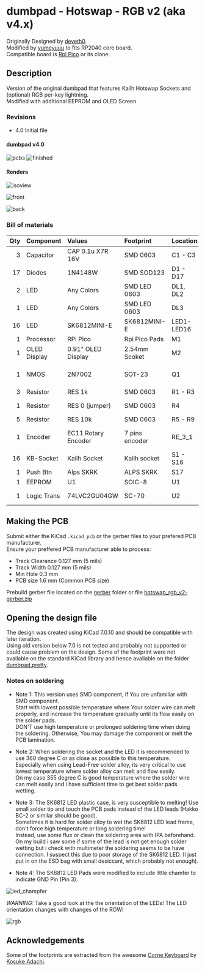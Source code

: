 # dumbpad - Hotswap - RGB v2 (aka v4.x)

Originally Designed by [deveth0](https://www.github.com/deveth0).  
Modified by [yumeyuuu](https://github.com/yumeyuu) to fits RP2040 core board.   
Compatible board is [Rpi Pico](https://www.raspberrypi.com/documentation/microcontrollers/raspberry-pi-pico.html) or its clone.

## Description

Version of the original dumbpad that features Kailh Hotswap Sockets and (optional) RGB per-key lightning.  
Modified with additional EEPROM and OLED Screen

### Revisions

- 4.0 Initial file


#### dumbpad v4.0

![pcbs](img/dumbpad_v3_1_pcbs.jpg)
![finished](img/dumbpad_v3_1_finished.jpg)


#### Renders
![isoview](img/dumbpad_hotswap_rgb_v2.png)

![front](img/dumbpad_hotswap_rgb_v2_front.png)

![back](img/dumbpad_hotswap_rgb_v2_back.png)


### Bill of materials

| Qty   | Component     | Values             | Footprint        | Location      | Remarks                       |
| ---:  | :---          | :---               | :---             | :---          | :---:                         |
| 3     | Capacitor     | CAP 0.1u X7R 16V   | SMD 0603         | C1 - C3       |                               |
| 17    | Diodes        | 1N4148W            | SMD SOD123       | D1 - D17      |                               |
| 2     | LED           | Any Colors         | SMD LED 0603     | DL1, DL2      |                               |
| 1     | LED           | Any Colors         | SMD LED 0603     | DL3           |                               |
| 16    | LED           | SK6812MINI-E       | SK6812MINI-E     | LED1-LED16    | Optional                      |
| 1     | Processor     | RPi Pico           | Rpi Pico Pads    | M1            |                               |
| 1     | OLED Display  | 0.91" OLED Display | 2.54mm Scoket    | M2            |                               |
| 1     | NMOS          | 2N7002             | SOT-23           | Q1            | SK6812 Logic Level Shifter    |
| 3     | Resistor      | RES 1k             | SMD 0603         | R1 - R3       |                               |
| 1     | Resistor      | RES 0 (jumper)     | SMD 0603         | R4            | Bypass resistor               |
| 5     | Resistor      | RES 10k            | SMD 0603         | R5 - R9       | Optional                      |
| 1     | Encoder       | EC11 Rotary Encoder| 7 pins encoder   | RE_3_1        | Any EC11 Compatible OK        |
| 16    | KB-Socket     | Kailh Socket       | Kailh socket     | S1 - S16      |                               |
| 1     | Push Btn      | Alps SKRK          | ALPS SKRK        | S17           |                               |
| 1     | EEPROM        | U1                 | SOIC-8           | U1            |                               |
| 1     | Logic Trans   | 74LVC2GU04GW       | SC-70            | U2            | Logic Level shifter           |


## Making the PCB

Submit either the KiCad `.kicad_pcb` or the gerber files to your prefered PCB manufacturer.  
Ensure your preffered PCB manufacturer able to process:
- Track Clearance 0.127 mm (5 mils)
- Track Width 0.127 mm (5 mils)
- Min Hole 0.3 mm 
- PCB size 1.6 mm (Common PCB size)

Prebuild gerber file located on the [gerber](gerber/) folder or file [hotswap_rgb_v2-gerber.zip](hotswap_rgb_v2-gerber.zip)

## Opening the design file

The design was created using KiCad 7.0.10 and should be compatible with later iteration.  
Using old version below 7.0 is not tested and probably not supported or could cause problem on the design.
Some of the footprint were not available on the standard KiCad library and hence available on the folder [dumbpad.pretty](dumbpad.pretty/).

### Notes on soldering

- Note 1:
This version uses SMD component, if You are unfamiliar with SMD component.  
Start with lowest possible temperature where Your solder wire can melt properly, and increase the temperature gradually until its flow easily on the solder pads.  
DON'T use high temperature or prolonged soldering time when doing the soldering. Otherwise, You may damage the component or melt the PCB lamination.  

- Note 2:
When soldering the socket and the LED it is recommended to use 360 degree C or as close as possible to this temperature.  
Especially when using Lead-Free solder alloy, its very critical to use lowest temperature where solder alloy can melt and flow easily.  
On my case 355 degree C is good temperature where the solder wire can melt easily and i have sufficient time to get best solder pads wetting.  

- Note 3:
The SK6812 LED plastic case, is very susceptible to melting! Use small solder tip and touch the PCB pads instead of the LED leads (Hakko BC-2 or similar should be good).  
Sometimes it is hard for solder alloy to wet the SK6812 LED lead frame, don't force high temperature or long soldering time!  
Instead, use some flux or clean the soldering area with IPA beforehand.  
On my build i saw some if some of the lead is not get enough solder wetting but i check with multimeter the soldering seems to be have connection. 
I suspect this due to poor storage of the SK6812 LED. (I just put in on the ESD bag with small desiccant, which probably not enough).  

- Note 4:
The SK6812 LED Pads were modified to include little chamfer to indicate GND Pin (Pin 3).

![led_champfer](img/dumbpad_led_chamfer.png)

*WARNING:* 
Take a good look at the the orientation of the LEDs! 
The LED orientation changes with changes of the ROW! 

![rgb](img/dumbpad_v3_1_rgb_mounting.jpg)


## Acknowledgements

Some of the footprints are extracted from the awesome [Corne Keyboard](https://github.com/foostan/crkbd) by [Kosuke Adachi](https://github.com/foostan).
